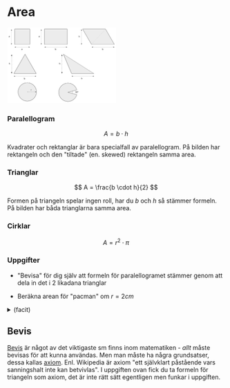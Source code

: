 # Area

<img src="area.svg" width="50%" />

### Paralellogram

$$ A = b \cdot h $$

Kvadrater och rektanglar är bara specialfall av paralellogram. På
bilden har rektangeln och den "tiltade" (en. skewed) rektangeln samma area.


### Trianglar

$$ A = \frac{b \cdot h}{2} $$

Formen på triangeln spelar ingen roll, har du $b$ och
$h$ så stämmer formeln. På bilden har båda trianglarna samma area.


### Cirklar

$$ A = r^2 \cdot \pi $$


### Uppgifter

* "Bevisa" för dig själv att formeln för paralellogramet stämmer genom
  att dela in det i 2 likadana trianglar

* Beräkna arean för "pacman" om $r = 2 cm$


<details><summary>(facit)</summary>


$$
A = \frac{b \cdot h}{2} + \frac{b \cdot h}{2} = b \cdot h
$$

Ta arean av hela cirkeln minus "tårtbiten"
$$ A = 2^2 \cdot \pi - 2^2 \cdot \pi \cdot \frac{30}{360} = 4 \pi -  \frac{4 \pi}{12} =  \frac{4 \pi \cdot 11}{12} = \frac{44 \pi}{12} \approx 11.52 \text{ cm}^2 $$

</details>

## Bevis

[Bevis](https://sv.wikipedia.org/wiki/Matematiskt_bevis)
är något av det viktigaste sm finns inom matematiken - *allt* måste
bevisas för att kunna användas. Men man måste ha några grundsatser,
dessa kallas [axiom](https://sv.wikipedia.org/wiki/Axiom).
Enl. Wikipedia är axiom "ett självklart påstående vars sanningshalt
inte kan betvivlas". I uppgiften ovan fick du ta formeln för triangeln
som axiom, det är inte rätt sätt egentligen men funkar i uppgiften.
